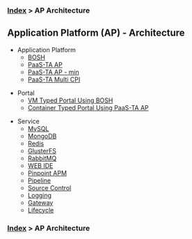 ### [Index](https://github.com/PaaS-TA/Guide/blob/master/README.md) > AP Architecture

## Application Platform (AP) - Architecture
- Application Platform  
  - [BOSH](./application_platform/bosh.md)  
  - [PaaS-TA AP](./application_platform/paasta_ap.md)  
  - [PaaS-TA AP - min](./application_platform/paasta_ap_min.md)  
  - [PaaS-TA Multi CPI](./application_platform/paasta_multi_cpi.md)  

+ Portal
  + [VM Typed Portal Using BOSH](./portal/vm_type.md)   
  + [Container Typed Portal Using PaaS-TA AP](./portal/container_type.md)   

- Service
  - [MySQL](./service/mysql.md)
  - [MongoDB](./service/mongodb.md)
  - [Redis](./service/redis.md)
  - [GlusterFS](./service/glusterfs.md)
  - [RabbitMQ](./service/rabbitmq.md)
  - [WEB IDE](./service/webide.md)
  - [Pinpoint APM](./service/pinpoint.md)
  - [Pipeline](./service/pipeline.md)
  - [Source Control](./service/source_control.md)
  - [Logging](./service/logging.md)
  - [Gateway](./service/gateway.md)
  - [Lifecycle](./service/lifecycle.md)

### [Index](https://github.com/PaaS-TA/Guide/blob/master/README.md) > AP Architecture
